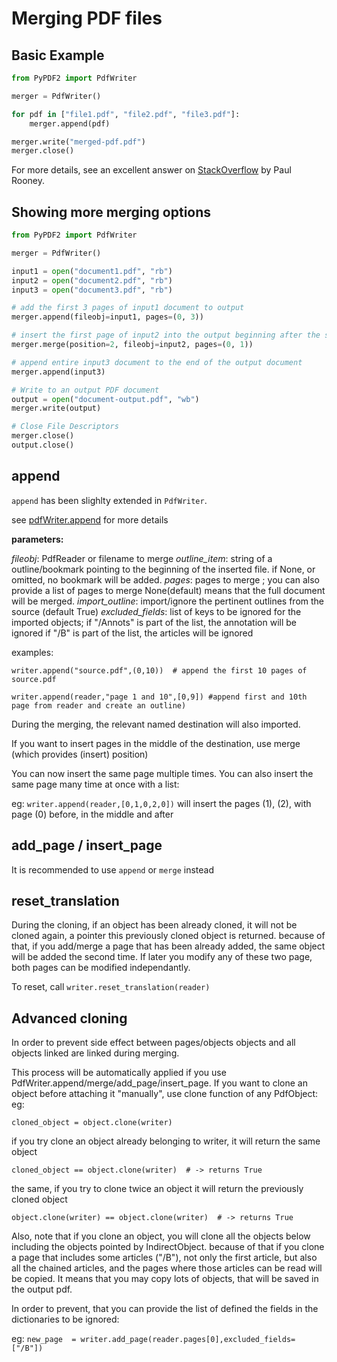 # Merging PDF files

## Basic Example

```python
from PyPDF2 import PdfWriter

merger = PdfWriter()

for pdf in ["file1.pdf", "file2.pdf", "file3.pdf"]:
    merger.append(pdf)

merger.write("merged-pdf.pdf")
merger.close()
```

For more details, see an excellent answer on
[StackOverflow](https://stackoverflow.com/questions/3444645/merge-pdf-files)
by Paul Rooney.

## Showing more merging options

```python
from PyPDF2 import PdfWriter

merger = PdfWriter()

input1 = open("document1.pdf", "rb")
input2 = open("document2.pdf", "rb")
input3 = open("document3.pdf", "rb")

# add the first 3 pages of input1 document to output
merger.append(fileobj=input1, pages=(0, 3))

# insert the first page of input2 into the output beginning after the second page
merger.merge(position=2, fileobj=input2, pages=(0, 1))

# append entire input3 document to the end of the output document
merger.append(input3)

# Write to an output PDF document
output = open("document-output.pdf", "wb")
merger.write(output)

# Close File Descriptors
merger.close()
output.close()
```

## append
`append` has been slighlty extended in `PdfWriter`.

see [pdfWriter.append](../modules/PdfWriter.html#PyPDF2.PdfWriter.append) for more details

**parameters:**

*fileobj*: PdfReader or filename to merge
*outline_item*: string of a outline/bookmark pointing to the beginning of the inserted file.
                    if None, or omitted, no bookmark will be added.
*pages*: pages to merge ; you can also provide a list of pages to merge
             None(default) means  that the full document will be merged.
*import_outline*: import/ignore the pertinent outlines from the source (default True)
*excluded_fields*: list of keys to be ignored for the imported objects;
            if "/Annots" is part of the list, the annotation will be ignored
            if "/B" is part of the list, the articles will be ignored

examples:

`writer.append("source.pdf",(0,10))  # append the first 10 pages of source.pdf`

`writer.append(reader,"page 1 and 10",[0,9]) #append first and 10th page from reader and create an outline)`

During the merging, the relevant named destination will also imported.

If you want to insert pages in the middle of the destination, use merge (which provides (insert) position)

You can now insert the same page multiple times. You can also insert the same page many time at once with a list:

eg:
`writer.append(reader,[0,1,0,2,0])`
will insert the pages (1), (2), with page (0) before, in the middle and after

## add_page / insert_page
It is recommended to use `append` or `merge` instead

## reset_translation
During the cloning, if an object has been already cloned, it will not be cloned again,
    a pointer  this previously cloned object is returned. because of that, if you add/merge a page that has
    been already added, the same object will be added the second time. If later you modify any of these two page,
    both pages can be modified independantly.

To reset, call  `writer.reset_translation(reader)`

## Advanced cloning
In order to prevent side effect between pages/objects objects and all objects linked are linked during merging.

This process will be automatically applied if you use PdfWriter.append/merge/add_page/insert_page.
If you want to clone an object before attaching it "manually", use clone function of any PdfObject:
eg:

`cloned_object = object.clone(writer)`

if you try clone an object already belonging to writer, it will return the same object

`cloned_object == object.clone(writer)  # -> returns True`

the same, if you try to clone twice an object it will return the previously cloned object

`object.clone(writer) == object.clone(writer)  # -> returns True`

Also, note that if you clone an object, you will clone all the objects below
including the objects pointed by IndirectObject. because of that if you clone
a page that includes some articles ("/B"),
not only the first article, but also all the chained articles, and the pages
where those articles can be read will be copied.
It means that you may copy lots of objects, that will be saved in the output pdf.

In order to prevent, that you can provide the list of defined the fields in the dictionaries to be ignored:

eg:
`new_page  = writer.add_page(reader.pages[0],excluded_fields=["/B"])`
